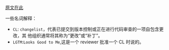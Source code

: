 [原文在此](https://github.com/google/eng-practices)

一些名词解释：
- `CL`: `changelist`，代表已提交到版本控制或正在进行代码审查的一项自包含更改，其
  他组织通常将其称为“更改”或“补丁”。
- `LGTM`:`Looks Good to Me`,这是一个 reviewer 批准一个 CL 时说的。
